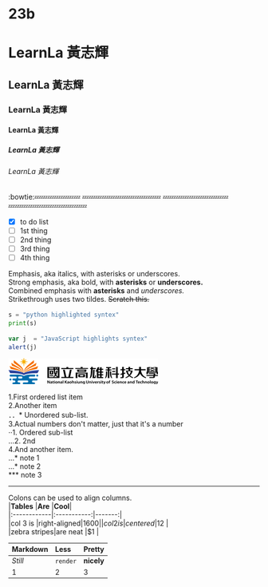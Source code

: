 # 23b
# LearnLa 黃志輝
## LearnLa 黃志輝
### LearnLa 黃志輝
#### LearnLa 黃志輝
##### LearnLa 黃志輝
###### LearnLa 黃志輝

:bowtie::zzz::zzz::zzz::zzz::zzz::zzz::zzz:
:zzz::zzz::zzz::zzz::zzz::zzz::zzz::zzz::zzz::zzz::zzz::zzz:
:zzz::zzz::zzz::zzz::zzz::zzz::zzz::zzz::zzz::zzz:
:zzz::zzz::zzz::zzz::zzz::zzz::zzz::zzz::zzz::zzz::zzz::zzz:
- [x] to do list
- [ ] 1st thing
- [ ] 2nd thing
- [ ] 3rd thing
- [ ] 4th thing

Emphasis, aka italics, with asterisks or underscores.   
Strong emphasis, aka bold, with **asterisks** or **underscores.**   
Combined emphasis with **asterisks** and *underscores.*     
Strikethrough uses two tildes. ~~Scratch this.~~  
  
```python
s = "python highlighted syntex"
print(s)
```

```js
var j  = "JavaScript highlights syntex"
alert(j)
```
![nkust](logo.png "高科大")


1.First ordered list item  
2.Another item  
 ．．* Unordered sub-list.  
3.Actual numbers don't matter, just that it's a number  
 ··1. Ordered sub-list  
 ...2. 2nd  
4.And another item.  
 ...* note 1  
 ...* note 2  
 *** note 3  

---
Colons can be used to align columns.  
 |**Tables**   |**Are**      |**Cool**|  
|:------------|:-----------:|-------:|  
|col 3 is     |right-aligned|$1600   |  
|col 2 is     |centered     |$12     |  
|zebra stripes|are neat     |$1      |  


 |**Markdown**   |**Less**      |**Pretty**|  
|:------------|:-----------|:-------|  
|*Still*     |`render`|**nicely**   |  
|1     |2     |3     |  



